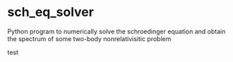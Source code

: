 # sch_eq_solver
Python program to numerically solve the schroedinger equation and obtain the spectrum of some two-body nonrelativisitic problem

test

